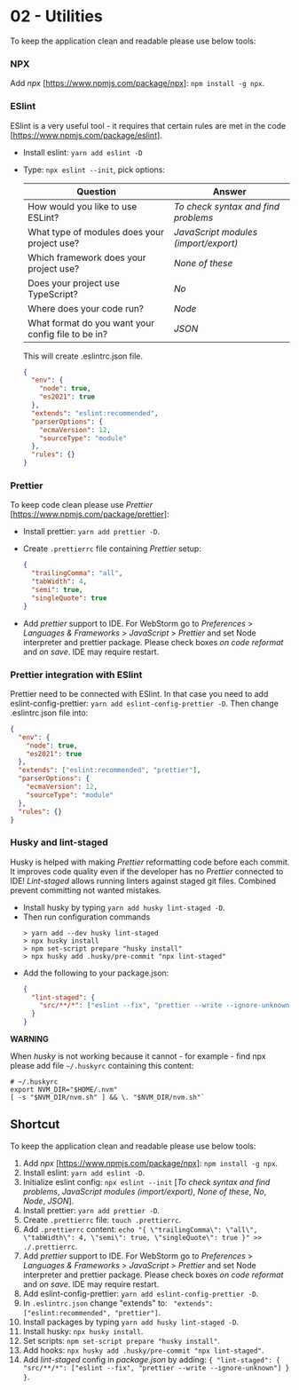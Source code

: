 # 02 - Utilities

To keep the application clean and readable please use below tools:

### NPX

Add _npx_ [https://www.npmjs.com/package/npx]: `npm install -g npx`.

### ESlint

ESlint is a very useful tool - it requires that certain rules are met in the code [https://www.npmjs.com/package/eslint].

- Install eslint: `yarn add eslint -D`
- Type: `npx eslint --init`, pick options:

  | Question                                           | Answer                               |
  | -------------------------------------------------- | ------------------------------------ |
  | How would you like to use ESLint?                  | _To check syntax and find problems_  |
  | What type of modules does your project use?        | _JavaScript modules (import/export)_ |
  | Which framework does your project use?             | _None of these_                      |
  | Does your project use TypeScript?                  | _No_                                 |
  | Where does your code run?                          | _Node_                               |
  | What format do you want your config file to be in? | _JSON_                               |

  This will create .eslintrc.json file.

  ```json
  {
    "env": {
      "node": true,
      "es2021": true
    },
    "extends": "eslint:recommended",
    "parserOptions": {
      "ecmaVersion": 12,
      "sourceType": "module"
    },
    "rules": {}
  }
  ```

### Prettier

To keep code clean please use _Prettier_ [https://www.npmjs.com/package/prettier]:

- Install prettier: `yarn add prettier -D`.
- Create `.prettierrc` file containing _Prettier_ setup:

  ```json
  {
    "trailingComma": "all",
    "tabWidth": 4,
    "semi": true,
    "singleQuote": true
  }
  ```

- Add _prettier_ support to IDE. For WebStorm go to _Preferences_ > _Languages & Frameworks_ > _JavaScript_ > _Prettier_ and set Node interpreter and prettier package. Please check boxes _on code reformat_ and _on save_. IDE may require restart.

### Prettier integration with ESlint

Prettier need to be connected with ESlint. In that case you need to add eslint-config-prettier: `yarn add eslint-config-prettier -D`. Then change .eslintrc.json file into:

  ```json
  {
    "env": {
      "node": true,
      "es2021": true
    },
    "extends": ["eslint:recommended", "prettier"],
    "parserOptions": {
      "ecmaVersion": 12,
      "sourceType": "module"
    },
    "rules": {}
  }
  ```

### Husky and lint-staged

Husky is helped with making _Prettier_ reformatting code before each commit. It improves code quality even if the developer has no _Prettier_ connected to IDE! _Lint-staged_ allows running linters against staged git files. Combined prevent committing not wanted mistakes.

- Install husky by typing `yarn add husky lint-staged -D`.
- Then run configuration commands
  ```shell
  > yarn add --dev husky lint-staged
  > npx husky install
  > npm set-script prepare "husky install"
  > npx husky add .husky/pre-commit "npx lint-staged"
  ```
- Add the following to your package.json:
  ```json
  {
    "lint-staged": {
      "src/**/*": ["eslint --fix", "prettier --write --ignore-unknown"]
    }
  }
  ```

**WARNING**

When _husky_ is not working because it cannot - for example - find npx please add file `~/.huskyrc` containing this content:

```shell
# ~/.huskyrc
export NVM_DIR="$HOME/.nvm"
[ -s "$NVM_DIR/nvm.sh" ] && \. "$NVM_DIR/nvm.sh"`
```

## Shortcut

To keep the application clean and readable please use below tools:

1. Add _npx_ [https://www.npmjs.com/package/npx]: `npm install -g npx`.
2. Install eslint: `yarn add eslint -D`.
3. Initialize eslint config: `npx eslint --init` [_To check syntax and find problems_, _JavaScript modules (import/export)_, _None of these_, _No_, _Node_, _JSON_].
4. Install prettier: `yarn add prettier -D`.
5. Create `.prettierrc` file: `touch .prettierrc`.
6. Add `.prettierrc` content: `echo "{ \"trailingComma\": \"all\", \"tabWidth\": 4, \"semi\": true, \"singleQuote\": true }" >> ./.prettierrc`.
7. Add _prettier_ support to IDE. For WebStorm go to _Preferences_ > _Languages & Frameworks_ > _JavaScript_ > _Prettier_ and set Node interpreter and prettier package. Please check boxes _on code reformat_ and _on save_. IDE may require restart.
8. Add eslint-config-prettier: `yarn add eslint-config-prettier -D`. 
9. In `.eslintrc.json` change "extends" to: ` "extends": ["eslint:recommended", "prettier"]`.
10. Install packages by typing `yarn add husky lint-staged -D`. 
11. Install husky: `npx husky install`.
12. Set scripts: `npm set-script prepare "husky install"`. 
13. Add hooks: `npx husky add .husky/pre-commit "npx lint-staged"`.
14. Add _lint-staged_ config in _package.json_ by adding: `{ "lint-staged": { "src/**/*": ["eslint --fix", "prettier --write --ignore-unknown"] } }`. 
